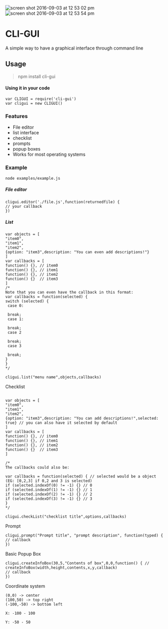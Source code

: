 ![screen shot 2016-09-03 at 12 53 02 pm](https://cloud.githubusercontent.com/assets/13282284/18226358/f9109dec-71d5-11e6-8203-09e54905e78a.png)
![screen shot 2016-09-03 at 12 53 54 pm](https://cloud.githubusercontent.com/assets/13282284/18226361/fe6c9e94-71d5-11e6-8f1e-02c442e623ac.png)

# CLI-GUI
A simple way to have a graphical interface through command line


## Usage
>npm install cli-gui


#### Using it in your code
```
var CLIGUI = require('cli-gui')
var cligui = new CLIGUI()
```

### Features
* File editor
* list interface
* checklist
* prompts
* popup boxes
* Works for most operating systems

### Example
``node examples/example.js``

##### File editor
```
cligui.editor('./file.js',function(returnedfile) {
// your callback
})
```

##### List
```
var objects = [
"item0",
"item1",
"item2",
{option: "item3",description: "You can even add descriptions!"}
]
var callbacks = [
function() {}, // item0
function() {}, // item1
function() {}, // item2
function() {}  // item3
]
/*
Note that you can even have the callback in this format:
var callbacks = function(selected) {
switch (selected) {
 case 0:
 
 break;
 case 1:
 
 break;
 case 2
 
 break;
 case 3
 
 break;
}
}
*/

cligui.list("menu name",objects,callbacks)
```


Checklist


```

var objects = [
"item0",
"item1",
"item2",
{option: "item3",description: "You can add descriptions!",selected: true} // you can also have it selected by default
]
var callbacks = [
function() {}, // item0
function() {}, // item1
function() {}, // item2
function() {}  // item3
]

/* 
The callbacks could also be:

var callbacks = function(selected) { // selected would be a object (EG: [0,2,3] if 0,2 and 3 is selected)
if (selected.indexOf(0) != -1) {} // 0
if (selected.indexOf(1) != -1) {} // 1
if (selected.indexOf(2) != -1) {} // 2
if (selected.indexOf(3) != -1) {} // 3
}
*/

cligui.checkList("checklist title",options,callbacks)
```


Prompt


```
cligui.prompt("Prompt title", "prompt description", function(typed) {
// callback
})
```


Basic Popup Box


```
cligui.createInfoBox(30,5,"Contents of box",0,0,function() { // createInfoBox(width,height,contents,x,y,callback)
// callback
})
```

Coordinate system


```
(0,0) -> center
(100,50) -> top right
(-100,-50) -> bottom left

X: -100 - 100

Y: -50 - 50

```
